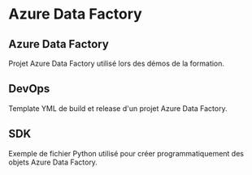 # Azure Data Factory

## Azure Data Factory

Projet Azure Data Factory utilisé lors des démos de la formation.

## DevOps 

Template YML de build et release d'un projet Azure Data Factory.

## SDK 

Exemple de fichier Python utilisé pour créer programmatiquement des objets Azure Data Factory.
